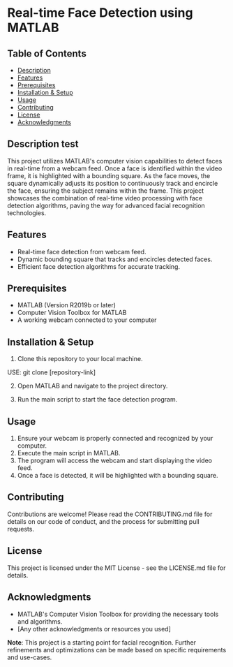 # Real-time Face Detection using MATLAB

## Table of Contents
- [Description](#description)
- [Features](#features)
- [Prerequisites](#prerequisites)
- [Installation & Setup](#installation--setup)
- [Usage](#usage)
- [Contributing](#contributing)
- [License](#license)
- [Acknowledgments](#acknowledgments)

## Description test

This project utilizes MATLAB's computer vision capabilities to detect faces in real-time from a webcam feed. Once a face is identified within the video frame, it is highlighted with a bounding square. As the face moves, the square dynamically adjusts its position to continuously track and encircle the face, ensuring the subject remains within the frame. This project showcases the combination of real-time video processing with face detection algorithms, paving the way for advanced facial recognition technologies.

## Features

- Real-time face detection from webcam feed.
- Dynamic bounding square that tracks and encircles detected faces.
- Efficient face detection algorithms for accurate tracking.

## Prerequisites

- MATLAB (Version R2019b or later)
- Computer Vision Toolbox for MATLAB
- A working webcam connected to your computer

## Installation & Setup

1. Clone this repository to your local machine.

USE: git clone [repository-link]

2. Open MATLAB and navigate to the project directory.

3. Run the main script to start the face detection program.

## Usage

1. Ensure your webcam is properly connected and recognized by your computer.
2. Execute the main script in MATLAB.
3. The program will access the webcam and start displaying the video feed.
4. Once a face is detected, it will be highlighted with a bounding square.

## Contributing

Contributions are welcome! Please read the CONTRIBUTING.md file for details on our code of conduct, and the process for submitting pull requests.

## License

This project is licensed under the MIT License - see the LICENSE.md file for details.

## Acknowledgments

- MATLAB's Computer Vision Toolbox for providing the necessary tools and algorithms.
- [Any other acknowledgments or resources you used]


**Note**: This project is a starting point for facial recognition. Further refinements and optimizations can be made based on specific requirements and use-cases.
